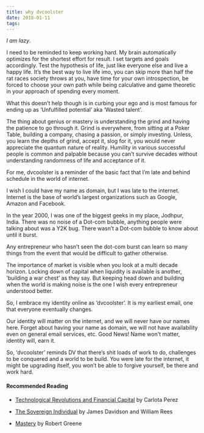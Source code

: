 ```yaml
---
title: why dvcoolster
date: 2018-01-11
tags:
---
```

*I am lazy*.

I need to be reminded to keep working hard. My brain automatically optimizes for the shortest effort for result. I set targets and goals accordingly. Test the hypothesis of life, just like everyone else and live a happy life. It’s the best way to live life imo, you can skip more than half the rat races society throws at you, have time for your own introspection, be forced to choose your own path while being calculative and game theoretic in your approach of spending every moment.

What this doesn’t help though is in curbing your ego and is most famous for ending up as ‘Unfulfilled potential’ aka ‘Wasted talent’.

The thing about genius or mastery is understanding the grind and having the patience to go through it. Grind is everywhere, from sitting at a Poker Table, building a company, chasing a passion, or simply investing. Unless, you learn the depths of grind, accept it, slog for it, you would never appreciate the quantum nature of reality. Humility in various successful people is common and palpable because you can’t survive decades without understanding randomness of life and acceptance of it.

For me, dvcoolster is a reminder of the basic fact that I’m late and behind schedule in the world of internet.

I wish I could have my name as domain, but I was late to the internet. Internet is the base of world’s largest organizations such as Google, Amazon and Facebook.

In the year 2000, I was one of the biggest geeks in my place, Jodhpur, India. There was no noise of a Dot-com bubble, anything people were talking about was a Y2K bug. There wasn’t a Dot-com bubble to know about until it burst.

Any entrepreneur who hasn’t seen the dot-com burst can learn so many things from the event that would be difficult to gather otherwise.

The importance of market is visible when you look at a multi decade horizon. Locking down of capital when liquidity is available is another, ‘building a war chest’ as they say. But keeping head down and building when the world is making noise is the one I wish every entrepreneur understood better.

So, I embrace my identity online as ‘dvcoolster’. It is my earliest email, one that everyone eventually changes.

Our identity will matter on the internet, and we will never have our names here. Forget about having your name as domain, we will not have availability even on general email services, etc. Good News! Name won't matter, identity will, earn it.

So, ‘dvcoolster’ reminds DV that there’s shit loads of work to do, challenges to be conquered and a world to be build. You were late for the internet, it might be upgrading itself, you won’t be able to forgive yourself, be there and work hard.


#### Recommended Reading

- [Technological Revolutions and Financial Capital](https://www.amazon.com/Technological-Revolutions-Financial-Capital-Dynamics/dp/1843763311/)  by Carlota Perez

- [The Sovereign Individual](https://www.amazon.com/Sovereign-Individual-Mastering-Transition-Information/dp/0684832720/ref=sr_1_1?s=books&ie=UTF8&qid=1516943329&sr=1-1&keywords=sovereign+individual) by James Davidson and William Rees

- [Mastery](https://www.amazon.com/Mastery/dp/B00A6G9CGG/) by Robert Greene

